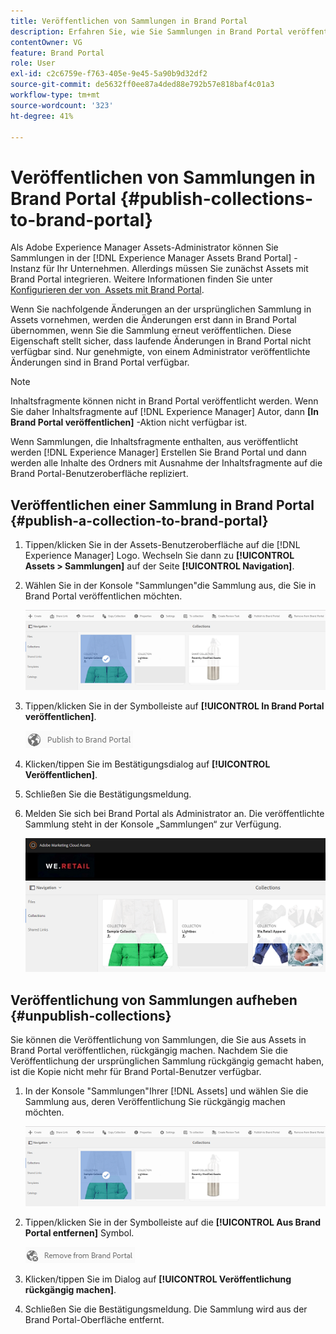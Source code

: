 ```yaml
---
title: Veröffentlichen von Sammlungen in Brand Portal
description: Erfahren Sie, wie Sie Sammlungen in Brand Portal veröffentlichen und Veröffentlichungen rückgängig machen können.
contentOwner: VG
feature: Brand Portal
role: User
exl-id: c2c6759e-f763-405e-9e45-5a90b9d32df2
source-git-commit: de5632ff0ee87a4ded88e792b57e818baf4c01a3
workflow-type: tm+mt
source-wordcount: '323'
ht-degree: 41%

---
```


# Veröffentlichen von Sammlungen in Brand Portal {#publish-collections-to-brand-portal}

Als Adobe Experience Manager Assets-Administrator können Sie Sammlungen in der [!DNL Experience Manager Assets Brand Portal] -Instanz für Ihr Unternehmen. Allerdings müssen Sie zunächst Assets mit Brand Portal integrieren. Weitere Informationen finden Sie unter [Konfigurieren der von  Assets mit Brand Portal](configure-aem-assets-with-brand-portal.md).

Wenn Sie nachfolgende Änderungen an der ursprünglichen Sammlung in Assets vornehmen, werden die Änderungen erst dann in Brand Portal übernommen, wenn Sie die Sammlung erneut veröffentlichen. Diese Eigenschaft stellt sicher, dass laufende Änderungen in Brand Portal nicht verfügbar sind. Nur genehmigte, von einem Administrator veröffentlichte Änderungen sind in Brand Portal verfügbar.

>[!NOTE]
>
>Inhaltsfragmente können nicht in Brand Portal veröffentlicht werden. Wenn Sie daher Inhaltsfragmente auf [!DNL Experience Manager] Autor, dann **[In Brand Portal veröffentlichen]** -Aktion nicht verfügbar ist.
>
>Wenn Sammlungen, die Inhaltsfragmente enthalten, aus veröffentlicht werden [!DNL Experience Manager] Erstellen Sie Brand Portal und dann werden alle Inhalte des Ordners mit Ausnahme der Inhaltsfragmente auf die Brand Portal-Benutzeroberfläche repliziert.

## Veröffentlichen einer Sammlung in Brand Portal {#publish-a-collection-to-brand-portal}

1. Tippen/klicken Sie in der Assets-Benutzeroberfläche auf die [!DNL Experience Manager] Logo. Wechseln Sie dann zu **[!UICONTROL Assets > Sammlungen]** auf der Seite **[!UICONTROL Navigation]**.
2. Wählen Sie in der Konsole &quot;Sammlungen&quot;die Sammlung aus, die Sie in Brand Portal veröffentlichen möchten.

   ![Sammlung auswählen](assets/select_collection.png)

3. Tippen/klicken Sie in der Symbolleiste auf **[!UICONTROL In Brand Portal veröffentlichen]**.

   ![publish_to_bp_icon](assets/publish_to_bp_icon.png)

4. Klicken/tippen Sie im Bestätigungsdialog auf **[!UICONTROL Veröffentlichen]**.
5. Schließen Sie die Bestätigungsmeldung.
6. Melden Sie sich bei Brand Portal als Administrator an. Die veröffentlichte Sammlung steht in der Konsole „Sammlungen“ zur Verfügung.

   ![publish_collection](assets/published_collection.png)

## Veröffentlichung von Sammlungen aufheben {#unpublish-collections}

Sie können die Veröffentlichung von Sammlungen, die Sie aus Assets in Brand Portal veröffentlichen, rückgängig machen. Nachdem Sie die Veröffentlichung der ursprünglichen Sammlung rückgängig gemacht haben, ist die Kopie nicht mehr für Brand Portal-Benutzer verfügbar.

1. In der Konsole &quot;Sammlungen&quot;Ihrer [!DNL Assets] und wählen Sie die Sammlung aus, deren Veröffentlichung Sie rückgängig machen möchten.

   ![select_collection-1](assets/select_collection-1.png)

2. Tippen/klicken Sie in der Symbolleiste auf die **[!UICONTROL Aus Brand Portal entfernen]** Symbol.

   ![remove_from_bp_icon](assets/remove_from_bp_icon.png)

3. Klicken/tippen Sie im Dialog auf **[!UICONTROL Veröffentlichung rückgängig machen]**.
4. Schließen Sie die Bestätigungsmeldung. Die Sammlung wird aus der Brand Portal-Oberfläche entfernt.
